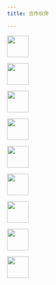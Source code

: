 ```yaml
---
title: 合作伙伴

---
```


<a href="https://labs.binance.com/"><img src="https://gat.network/wp-content/uploads/2021/12/binancelabs-logo.png" height="50" /></a>

<a href="https://www.bakeryswap.org/"><img src="https://gat.network/wp-content/uploads/2021/12/bakeryswap-logo_full.svg" height="50" /></a>

<a href="https://bsc.news/"><img src="https://gat.network/wp-content/uploads/2021/12/bscnews-logo.svg" height="50" /></a>

<a href="https://spores.app/"><img src="https://gat.network/wp-content/uploads/2021/12/spores-logo.svg" height="50" /></a>

<a href="https://safepal.io"><img src="https://gat.network/wp-content/uploads/2022/01/black.svg" height="50" /></a>

<a href="https://www.plebs.studio/"><img src="https://gat.network/wp-content/uploads/2022/01/plebstudio-logo-clipped.png" height="50" /></a>

<a href="https://mint.club/"><img src="https://gat.network/wp-content/uploads/2022/03/mintclub-logo-bright.svg" height="50" /></a>

<a href="https://dixel.club/"><img src="https://gat.network/wp-content/uploads/2022/03/logo-word-green.svg" height="50" /></a>

<a href="https://bird.money/"><img src="https://gat.network/wp-content/uploads/2022/01/Bird_Logo_Lockup_FullColour.svg" height="50" /></a>